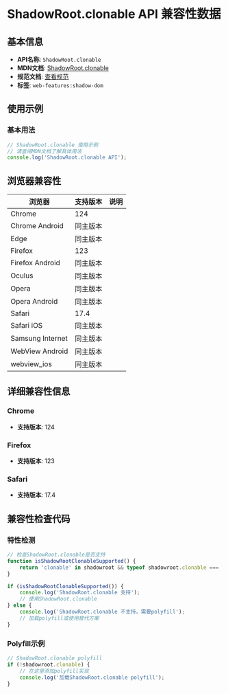 # ShadowRoot.clonable API 兼容性数据

## 基本信息

- **API名称**: `ShadowRoot.clonable`
- **MDN文档**: [ShadowRoot.clonable](https://developer.mozilla.org/docs/Web/API/ShadowRoot/clonable)
- **规范文档**: [查看规范](https://dom.spec.whatwg.org/#dom-shadowroot-clonable)
- **标签**: `web-features:shadow-dom`

## 使用示例

### 基本用法

```javascript
// ShadowRoot.clonable 使用示例
// 请查阅MDN文档了解具体用法
console.log('ShadowRoot.clonable API');
```

## 浏览器兼容性

| 浏览器 | 支持版本 | 说明 |
|--------|----------|------|
| Chrome | 124 |  |
| Chrome Android | 同主版本 |  |
| Edge | 同主版本 |  |
| Firefox | 123 |  |
| Firefox Android | 同主版本 |  |
| Oculus | 同主版本 |  |
| Opera | 同主版本 |  |
| Opera Android | 同主版本 |  |
| Safari | 17.4 |  |
| Safari iOS | 同主版本 |  |
| Samsung Internet | 同主版本 |  |
| WebView Android | 同主版本 |  |
| webview_ios | 同主版本 |  |

## 详细兼容性信息

### Chrome

- **支持版本**: 124

### Firefox

- **支持版本**: 123

### Safari

- **支持版本**: 17.4

## 兼容性检查代码

### 特性检测

```javascript
// 检查ShadowRoot.clonable是否支持
function isShadowRootClonableSupported() {
    return 'clonable' in shadowroot && typeof shadowroot.clonable === 'function';
}

if (isShadowRootClonableSupported()) {
    console.log('ShadowRoot.clonable 支持');
    // 使用ShadowRoot.clonable
} else {
    console.log('ShadowRoot.clonable 不支持，需要polyfill');
    // 加载polyfill或使用替代方案
}
```

### Polyfill示例

```javascript
// ShadowRoot.clonable polyfill
if (!shadowroot.clonable) {
    // 在这里添加polyfill实现
    console.log('加载ShadowRoot.clonable polyfill');
}
```

